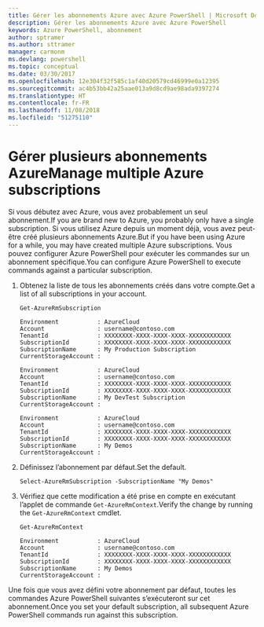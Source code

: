 ```yaml
---
title: Gérer les abonnements Azure avec Azure PowerShell | Microsoft Docs
description: Gérer les abonnements Azure avec Azure PowerShell
keywords: Azure PowerShell, abonnement
author: sptramer
ms.author: sttramer
manager: carmonm
ms.devlang: powershell
ms.topic: conceptual
ms.date: 03/30/2017
ms.openlocfilehash: 12e304f32f585c1af40d20579cd46999e0a12395
ms.sourcegitcommit: ac4b53bb42a25aae013a9d8cd9ae98ada9397274
ms.translationtype: HT
ms.contentlocale: fr-FR
ms.lasthandoff: 11/08/2018
ms.locfileid: "51275110"
---
```

# <a name="manage-multiple-azure-subscriptions"></a><span data-ttu-id="d1208-104">Gérer plusieurs abonnements Azure</span><span class="sxs-lookup"><span data-stu-id="d1208-104">Manage multiple Azure subscriptions</span></span>

<span data-ttu-id="d1208-105">Si vous débutez avec Azure, vous avez probablement un seul abonnement.</span><span class="sxs-lookup"><span data-stu-id="d1208-105">If you are brand new to Azure, you probably only have a single subscription.</span></span> <span data-ttu-id="d1208-106">Si vous utilisez Azure depuis un moment déjà, vous avez peut-être créé plusieurs abonnements Azure.</span><span class="sxs-lookup"><span data-stu-id="d1208-106">But if you have been using Azure for a while, you may have created multiple Azure subscriptions.</span></span> <span data-ttu-id="d1208-107">Vous pouvez configurer Azure PowerShell pour exécuter les commandes sur un abonnement spécifique.</span><span class="sxs-lookup"><span data-stu-id="d1208-107">You can configure Azure PowerShell to execute commands against a particular subscription.</span></span>

1. <span data-ttu-id="d1208-108">Obtenez la liste de tous les abonnements créés dans votre compte.</span><span class="sxs-lookup"><span data-stu-id="d1208-108">Get a list of all subscriptions in your account.</span></span>

    ```powershell-interactive
    Get-AzureRmSubscription
    ```

    ```output
    Environment           : AzureCloud
    Account               : username@contoso.com
    TenantId              : XXXXXXXX-XXXX-XXXX-XXXX-XXXXXXXXXXXX
    SubscriptionId        : XXXXXXXX-XXXX-XXXX-XXXX-XXXXXXXXXXXX
    SubscriptionName      : My Production Subscription
    CurrentStorageAccount :

    Environment           : AzureCloud
    Account               : username@contoso.com
    TenantId              : XXXXXXXX-XXXX-XXXX-XXXX-XXXXXXXXXXXX
    SubscriptionId        : XXXXXXXX-XXXX-XXXX-XXXX-XXXXXXXXXXXX
    SubscriptionName      : My DevTest Subscription
    CurrentStorageAccount :

    Environment           : AzureCloud
    Account               : username@contoso.com
    TenantId              : XXXXXXXX-XXXX-XXXX-XXXX-XXXXXXXXXXXX
    SubscriptionId        : XXXXXXXX-XXXX-XXXX-XXXX-XXXXXXXXXXXX
    SubscriptionName      : My Demos
    CurrentStorageAccount :
    ```

2. <span data-ttu-id="d1208-109">Définissez l’abonnement par défaut.</span><span class="sxs-lookup"><span data-stu-id="d1208-109">Set the default.</span></span>

    ```powershell-interactive
    Select-AzureRmSubscription -SubscriptionName "My Demos"
    ```

3. <span data-ttu-id="d1208-110">Vérifiez que cette modification a été prise en compte en exécutant l’applet de commande `Get-AzureRmContext`.</span><span class="sxs-lookup"><span data-stu-id="d1208-110">Verify the change by running the `Get-AzureRmContext` cmdlet.</span></span>

    ```powershell-interactive
    Get-AzureRmContext
    ```

    ```output
    Environment           : AzureCloud
    Account               : username@contoso.com
    TenantId              : XXXXXXXX-XXXX-XXXX-XXXX-XXXXXXXXXXXX
    SubscriptionId        : XXXXXXXX-XXXX-XXXX-XXXX-XXXXXXXXXXXX
    SubscriptionName      : My Demos
    CurrentStorageAccount :
    ```

<span data-ttu-id="d1208-111">Une fois que vous avez défini votre abonnement par défaut, toutes les commandes Azure PowerShell suivantes s’exécuteront sur cet abonnement.</span><span class="sxs-lookup"><span data-stu-id="d1208-111">Once you set your default subscription, all subsequent Azure PowerShell commands run against this subscription.</span></span>
